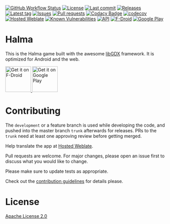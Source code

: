 [![GitHub Workflow Status](https://img.shields.io/github/workflow/status/Crazy-Marvin/Halma/CI/development)](https://github.com/Crazy-Marvin/Halma/actions)
[![License](https://img.shields.io/github/license/Crazy-Marvin/Halma.svg)](https://github.com/Crazy-Marvin/Halma/blob/trunk/LICENSE)
[![Last commit](https://img.shields.io/github/last-commit/Crazy-Marvin/Halma.svg?style=flat)](https://github.com/Crazy-Marvin/Halma/commits)
[![Releases](https://img.shields.io/github/downloads/Crazy-Marvin/Halma/total.svg?style=flat)](https://github.com/Crazy-Marvin/Halma/releases)
[![Latest tag](https://img.shields.io/github/tag/Crazy-Marvin/Halma.svg?style=flat)](https://github.com/Crazy-Marvin/Halma/tags)
[![Issues](https://img.shields.io/github/issues/Crazy-Marvin/Halma.svg?style=flat)](https://github.com/Crazy-Marvin/Halma/issues)
[![Pull requests](https://img.shields.io/github/issues-pr/Crazy-Marvin/Halma.svg?style=flat)](https://github.com/Crazy-Marvin/Halma/pulls)
[![Codacy Badge](https://app.codacy.com/project/badge/Grade/1bc4318b13c04d6d994fca383e9a1bee)](https://www.codacy.com/gh/Crazy-Marvin/Halma/dashboard?utm_source=github.com&amp;utm_medium=referral&amp;utm_content=Crazy-Marvin/Halma&amp;utm_campaign=Badge_Grade)
[![codecov](https://codecov.io/gh/Crazy-Marvin/Halma/branch/master/graph/badge.svg?token=sErYkIqHmc)](https://codecov.io/gh/Crazy-Marvin/Halma)
[![Hosted Weblate](https://hosted.weblate.org/widgets/halma/-/svg-badge.svg)](https://hosted.weblate.org/engage/halma/)
[![Known Vulnerabilities](https://snyk.io/test/github/Crazy-Marvin/Halma/badge.svg?targetFile=app%2Fbuild.gradle)](https://snyk.io/test/github/Crazy-Marvin/Halma?targetFile=app%2Fbuild.gradle)
[![API](https://img.shields.io/badge/API-19%2B-brightgreen.svg?style=flat)](https://android-arsenal.com/api?level=19)
[![F-Droid](https://img.shields.io/f-droid/v/rocks.poopjournal.halma.svg)](https://f-droid.org/en/packages/rocks.poopjournal.halma/)
[![Google Play](https://badgen.net/badge/icon/googleplay?icon=googleplay&label)](https://play.google.com/store/apps/details?id=rocks.poopjournal.halma)

# Halma

This is the Halma game built with the awesome [libGDX](https://libgdx.com/) framework. It is optimized for Android and the web.

<a href="https://f-droid.org/packages/rocks.poopjournal.halma/">
    <img alt="Get it on F-Droid"
        height="80"
        src="https://user-images.githubusercontent.com/15004217/36919296-19b8524e-1e5d-11e8-8962-48463b1cec8a.png" />
        </a>
<a href="https://play.google.com/store/apps/details?id=rocks.poopjournal.halma">
    <img alt="Get it on Google Play"
        height="80"
        src="https://user-images.githubusercontent.com/15004217/36810046-fa306856-1cc9-11e8-808e-6eb8a81783c7.png" />
        </a>

# Contributing

The ```development``` or a feature branch is used while developing the code, and pushed into the master branch ```trunk``` afterwards for releases.
PRs to the ```trunk``` need at least one approving review before getting merged.

Help translate the app at [Hosted Weblate](https://hosted.weblate.org/engage/halma/).

Pull requests are welcome. For major changes, please open an issue first to discuss what you would like to change.

Please make sure to update tests as appropriate.

Check out the [contribution guidelines](https://github.com/Crazy-Marvin/Halma/blob/trunk/.github/CONTRIBUTING.md) for details please.

# License

[Apache License 2.0](https://www.apache.org/licenses/LICENSE-2.0)
